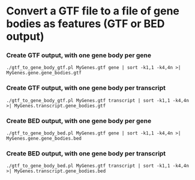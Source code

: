 # Convert a GTF file to a file of gene bodies as features (GTF or BED output)

### Create GTF output, with one gene body per gene
```
./gtf_to_gene_body_gtf.pl MyGenes.gtf gene | sort -k1,1 -k4,4n >| MyGenes.gene.gene_bodies.gtf
```

### Create GTF output, with one gene body per transcript
```
./gtf_to_gene_body_gtf.pl MyGenes.gtf transcript | sort -k1,1 -k4,4n >| MyGenes.transcript.gene_bodies.gtf
```

### Create BED output, with one gene body per gene
```
./gtf_to_gene_body_bed.pl MyGenes.gtf gene | sort -k1,1 -k4,4n >| MyGenes.gene.gene_bodies.bed
```

### Create BED output, with one gene body per transcript
```
./gtf_to_gene_body_bed.pl MyGenes.gtf transcript | sort -k1,1 -k4,4n >| MyGenes.transcript.gene_bodies.bed
```